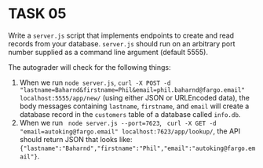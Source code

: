 # TASK 05

Write a `server.js` script that implements endpoints to create and read records from your database. `server.js` should run on an arbitrary port number supplied as a command line argument (default 5555).

The autograder will check for the following things:

1. When we run `node server.js`, `curl -X POST -d "lastname=Baharnd&firstname=Phil&email=phil.baharnd@fargo.email" localhost:5555/app/new/` (using either JSON or URLEncoded data), the body messages containing `lastname`, `firstname`, and `email` will create a database record in the `customers` table of a database called `info.db`.
2. When we run ` node server.js --port=7623`, ` curl -X GET -d "email=autoking@fargo.email" localhost:7623/app/lookup/`, the API should return JSON that looks like: `{"lastname":"Baharnd","firstname":"Phil","email":"autoking@fargo.email"}`.
